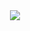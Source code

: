 
<div align="center">
  <img src="https://github-readme-stats.vercel.app/api/wakatime?username=Zinaro&theme=dark&hide_border=true" />
</div>
